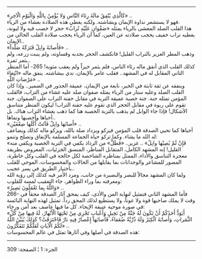 ------------------------------------------------------------------------

«كَالَّذِي يُنْفِقُ مالَهُ رِئاءَ النَّاسِ وَلا يُؤْمِنُ بِاللَّهِ وَالْيَوْمِ الْآخِرِ» ..  
فهو لا يستشعر نداوة الإيمان وبشاشته. ولكنه يغطي هذه الصلادة بغشاء من
الرياء.  
هذا القلب الصلد المغشى بالرياء يمثله «صَفْوانٍ عَلَيْهِ تُرابٌ» حجر لا خصب فيه
ولا ليونة، يغطيه تراب خفيف يحجب صلادته عن العين، كما أن الرياء يحجب
صلادة القلب الخالي من الإيمان..  
«فَأَصابَهُ وابِلٌ فَتَرَكَهُ صَلْداً» ..  
وذهب المطر الغزير بالتراب القليل! فانكشف الحجر بجدبه وقساوته، ولم ينبت
زرعه، ولم يثمر ثمرة..  
كذلك القلب الذي أنفق ماله رئاء الناس، فلم يثمر خيراً ولم يعقب مثوبة! 265-
أما المنظر الثاني المقابل له في المشهد.. فقلب عامر بالإيمان، ندي
ببشاشته. ينفق ماله «ابْتِغاءَ مَرْضاتِ اللَّهِ» ..  
وينفقه عن ثقة ثابتة في الخير، نابعة من الإيمان، عميقة الجذور في الضمير..
وإذا كان القلب الصلد وعليه ستار من الرياء يمثله صفوان صلد عليه غشاء من
التراب، فالقلب المؤمن تمثله جنة. جنة خصبة عميقة التربة في مقابل حفنة
التراب على الصفوان. جنة تقوم على ربوة في مقابل الحجر الذي تقوم عليه حفنة
التراب! ليكون المنظر متناسق الأشكال! فإذا جاء الوابل لم يذهب بالتربة
الخصبة هنا كما ذهب بغشاء التراب هناك. بل أحياها وأخصبها ونماها..  
«أَصابَها وابِلٌ فَآتَتْ أُكُلَها ضِعْفَيْنِ» ..  
أحياها كما تحيي الصدقة قلب المؤمن فيزكو ويزداد صلة بالله، ويزكو ماله
كذلك ويضاعف له الله ما يشاء. وكما تزكو حياة الجماعة المسلمة بالإنفاق
وتصلح وتنمو:  
«فَإِنْ لَمْ يُصِبْها وابِلٌ» .. غزير.. «فَطَلٌّ» من الرذاذ يكفي في التربة الخصبة
ويكفي منه القليل! إنه المشهد الكامل، المتقابل المناظر، المنسق الجزئيات،
المعروض بطريقة معجزة التناسق والأداء، الممثل بمناظره الشاخصة لكل خالجة
في القلب وكل خاطرة، المصور للمشاعر والوجدانات بما يقابلها من الحالات
والمحسوسات، الموحي للقلب باختيار الطريق في يسر عجيب..  
ولما كان المشهد مجالاً للبصر والبصيرة من جانب، ومرد الأمر فيه كذلك إلى
رؤية الله ومعرفته بما وراء الظواهر، جاء التعقيب لمسة للقلوب:  
«وَاللَّهُ بِما تَعْمَلُونَ بَصِيرٌ» ..  
266- فأما المشهد الثاني فتمثيل لنهاية المن والأذى، كيف يمحق آثار الصدقة
محقاً في وقت لا يملك صاحبها قوة ولا عوناً، ولا يستطيع لذلك المحق رداً.
تمثيل لهذه النهاية البائسة في صورة موحية عنيفة الإيحاء. كل ما فيها عاصف
بعد أمن ورخاء:  
«أَيَوَدُّ أَحَدُكُمْ أَنْ تَكُونَ لَهُ جَنَّةٌ مِنْ نَخِيلٍ وَأَعْنابٍ تَجْرِي مِنْ تَحْتِهَا الْأَنْهارُ، لَهُ فِيها
مِنْ كُلِّ الثَّمَراتِ، وَأَصابَهُ الْكِبَرُ وَلَهُ ذُرِّيَّةٌ ضُعَفاءُ، فَأَصابَها إِعْصارٌ فِيهِ نارٌ
فَاحْتَرَقَتْ؟ كَذلِكَ يُبَيِّنُ اللَّهُ لَكُمُ الْآياتِ لَعَلَّكُمْ تَتَفَكَّرُونَ» ..  
هذه الصدقة في أصلها وفي آثارها تمثل في عالم المحسوسات:

------------------------------------------------------------------------

الجزء: 1 ¦ الصفحة: 309
